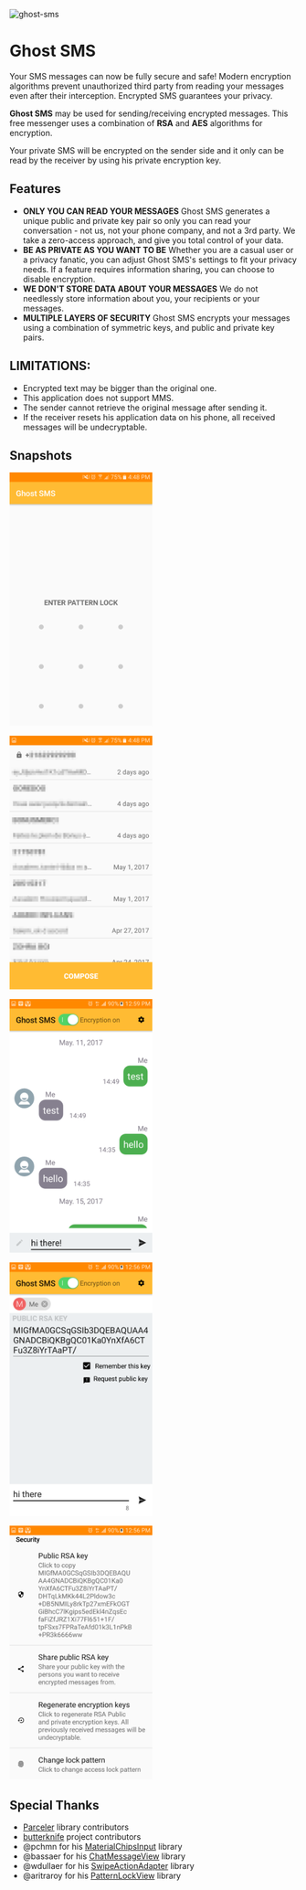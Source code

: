 ![ghost-sms](https://socialify.git.ci/Hazem-Ben-Khalfallah/ghost-sms/image?description=1&descriptionEditable=An%20android%20app%20to%20secure%20SMS%20communication%20based%20on%20RSA%20%26%20AES%20encryption&font=Source%20Code%20Pro&forks=1&language=1&logo=https%3A%2F%2Fgithub.com%2FHazem-Ben-Khalfallah%2Fghost-sms%2Fraw%2Fmaster%2Fscreenshots%2Flogo.png&owner=1&pattern=Overlapping%20Hexagons&theme=Dark)

# Ghost SMS
Your SMS messages can now be fully secure and safe! Modern encryption algorithms prevent unauthorized 
third party from reading your messages even after their interception. Encrypted SMS guarantees your privacy.

**Ghost SMS** may be used for sending/receiving encrypted messages. This free messenger uses a combination 
of **RSA** and **AES** algorithms for encryption. 

Your private SMS will be encrypted on the sender side and it only can be read by the receiver by using his private encryption key. 
## Features
- **ONLY YOU CAN READ YOUR MESSAGES** Ghost SMS generates a unique public and private key pair so 
only you can read your conversation - not us, not your phone company, and not a 3rd party. We take a 
zero-access approach, and give you total control of your data.
- **BE AS PRIVATE AS YOU WANT TO BE** Whether you are a casual user or a privacy fanatic, you can adjust 
Ghost SMS's settings to fit your privacy needs. If a feature requires information sharing, you can choose 
to disable encryption.
- **WE DON'T STORE DATA ABOUT YOUR MESSAGES** We do not needlessly store information about you, your 
recipients or your messages. 
- **MULTIPLE LAYERS OF SECURITY** Ghost SMS encrypts your messages using a combination of symmetric keys, 
and public and private key pairs.

## LIMITATIONS:
* Encrypted text may be bigger than the original one.
* This application does not support MMS.
* The sender cannot retrieve the original message after sending it.
* If the receiver resets his application data on his phone, all received messages will be undecryptable.

## Snapshots

<p>
<img src="./screenshots/Screenshot_1.png" width="250" height="444">
</p>
<p>
<img src="./screenshots/Screenshot_2.png" width="250" height="444">
</p>
<p>
<img src="./screenshots/Screenshot_3.png" width="250" height="444">
</p>
<p>
<img src="./screenshots/Screenshot_4.png" width="250" height="444">
</p>
<p>
<img src="./screenshots/Screenshot_5.png" width="250" height="444">
</p>

## Special Thanks

* [Parceler](http://parceler.org/) library contributors
* [butterknife](http://jakewharton.github.io/butterknife/) project contributors
* @pchmn for his [MaterialChipsInput](https://github.com/pchmn/MaterialChipsInput) library
* @bassaer for his [ChatMessageView](https://github.com/bassaer/ChatMessageView) library
* @wdullaer for his [SwipeActionAdapter](https://github.com/wdullaer/SwipeActionAdapter) library
* @aritraroy for his [PatternLockView](https://github.com/aritraroy/PatternLockView) library

